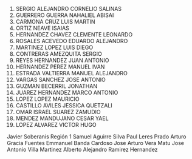 1. SERGIO ALEJANDRO CORNELIO SALINAS  
2. GUERRERO GUERRA NAHALIEL ABISAI  
3. CARMONA CRUZ LUIS MARTIN  
4. ORTIZ NEAVE ISAIAS  
5. HERNANDEZ CHAVEZ CLEMENTE LEONARDO  
6. ROSALES ACEVEDO EDUARDO ALEJANDRO  
7. MARTINEZ LOPEZ LUIS DIEGO  
8. CONTRERAS AMEZQUITA SERGIO  
9. REYES HERNANDEZ JUAN ANTONIO  
10. HERNANDEZ PEREZ MANUEL IVAN  
11. ESTRADA VALTIERRA MANUEL ALEJANDRO  
12. VARGAS SANCHEZ JOSE ANTONIO  
13. GUZMAN BECERRIL JONATHAN  
14. JUAREZ HERNANDEZ MARCO ANTONIO  
15. LOPEZ LOPEZ MAURICIO  
16. CASTILLO AVILES JESSICA QUETZALI  
17. OMAR ISRAEL SUAREZ ZAMUDIO  
18. MENDEZ MANDUJANO CESAR YAEL  
19. LOPEZ ALVAREZ VICTOR HUGO






Javier Soberanis Región 1
	Samuel Aguirre Silva
	 Paul Leres Prado
	 Arturo Gracia Fuentes
	 Emmanuel Banda Cardoso
	 Jose Arturo Vera Matu
	 Jose Antonio Villa Martinez
	 Alberto Alejandro Ramirez Hernandez